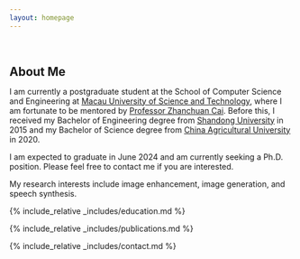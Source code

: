 ```yaml
---
layout: homepage
---
```


<h1 id="about-me"></h1>

<h2 style="margin: 60px 0px 10px;">About Me</h2>

I am currently a postgraduate student at the School of Computer Science and Engineering at [Macau University of Science and Technology](https://www.must.edu.mo/en), where I am fortunate to be mentored by [Professor Zhanchuan Cai](https://www.must.edu.mo/en/scse/staff/cai-zhan-chuan). Before this, I received my Bachelor of Engineering degree from [Shandong University](https://www.en.sdu.edu.cn/) in 2015 and my Bachelor of Science degree from [China Agricultural University](https://www.cau.edu.cn/) in 2020.

I am expected to graduate in June 2024 and am currently seeking a Ph.D. position. Please feel free to contact me if you are interested.

My research interests include image enhancement, image generation, and speech synthesis. 



{% include_relative _includes/education.md %}

{% include_relative _includes/publications.md %}

{% include_relative _includes/contact.md %}
